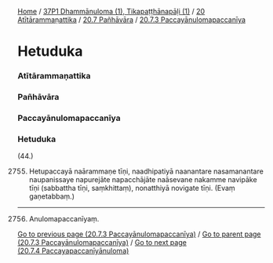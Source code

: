 
[Home](/) / [37P1 Dhammānuloma (1), Tikapaṭṭhānapāḷi (1)](../../../../37P1.md) / [20 Atītārammaṇattika](../../../20.md) / [20.7 Pañhāvāra](../../20.7.md) / [20.7.3 Paccayānulomapaccanīya](../20.7.3.md)

# Hetuduka

### Atītārammaṇattika

### Pañhāvāra

### Paccayānulomapaccanīya

### Hetuduka

(44.)

2755. Hetupaccayā naārammaṇe tīṇi, naadhipatiyā naanantare nasamanantare naupanissaye napurejāte napacchājāte naāsevane nakamme navipāke tīṇi (sabbattha tīṇi, saṃkhittaṃ), nonatthiyā novigate tīṇi. (Evaṃ gaṇetabbaṃ.)

---

2756. Anulomapaccanīyaṃ.



[Go to previous page (20.7.3 Paccayānulomapaccanīya)](../20.7.3.md) / [Go to parent page (20.7.3 Paccayānulomapaccanīya)](../20.7.3.md) / [Go to next page (20.7.4 Paccayapaccanīyānuloma)](../20.7.4.md)


